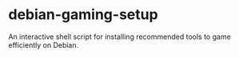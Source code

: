 # debian-gaming-setup
An interactive shell script for installing recommended tools to game efficiently on Debian.
